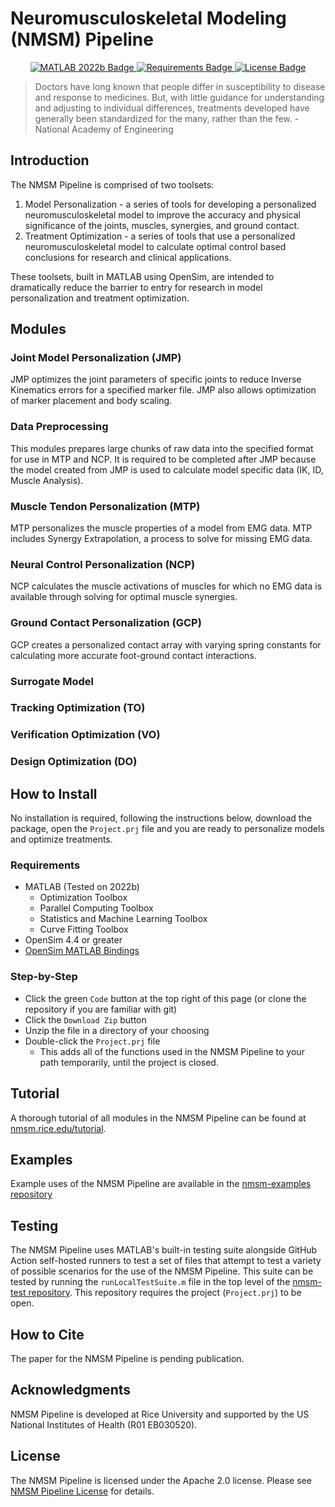 # Neuromusculoskeletal Modeling (NMSM) Pipeline

<p align='center'>
<a href="https://www.mathworks.com/products/matlab.html">
    <img src="https://img.shields.io/badge/MATLAB-2022b-red" alt="MATLAB 2022b Badge">
</a>
<a href="#requirements">
    <img src="https://img.shields.io/badge/platform-Windows%20|%20macOS%20Intel%20|%20macOS%20M1-green" alt="Requirements Badge">
</a>
<a href="#license">
    <img src="https://img.shields.io/badge/license-Apache%202.0-blue" alt="License Badge">
</a>
</p>

> Doctors have long known that people differ in susceptibility to disease and response to medicines. But, with little guidance for understanding and adjusting to individual differences, treatments developed have generally been standardized for the many, rather than the few. - National Academy of Engineering

## Introduction

The NMSM Pipeline is comprised of two toolsets:

1. Model Personalization - a series of tools for developing a personalized neuromusculoskeletal model to improve the accuracy and physical significance of the joints, muscles, synergies, and ground contact.
2. Treatment Optimization - a series of tools that use a personalized neuromusculoskeletal model to calculate optimal control based conclusions for research and clinical applications.

These toolsets, built in MATLAB using OpenSim, are intended to dramatically reduce the barrier to entry for research in model personalization and treatment optimization.

## Modules

### Joint Model Personalization (JMP)

JMP optimizes the joint parameters of specific joints to reduce Inverse Kinematics errors for a specified marker file. JMP also allows optimization of marker placement and body scaling.

### Data Preprocessing

This modules prepares large chunks of raw data into the specified format for use in MTP and NCP. It is required to be completed after JMP because the model created from JMP is used to calculate model specific data (IK, ID, Muscle Analysis).

### Muscle Tendon Personalization (MTP)

MTP personalizes the muscle properties of a model from EMG data. MTP includes Synergy Extrapolation, a process to solve for missing EMG data.

### Neural Control Personalization (NCP)

NCP calculates the muscle activations of muscles for which no EMG data is available through solving for optimal muscle synergies.

### Ground Contact Personalization (GCP)

GCP creates a personalized contact array with varying spring constants for calculating more accurate foot-ground contact interactions.

### Surrogate Model

### Tracking Optimization (TO)

### Verification Optimization (VO)

### Design Optimization (DO)

## How to Install

No installation is required, following the instructions below, download the package, open the `Project.prj` file and you are ready to personalize models and optimize treatments.

### Requirements
- MATLAB (Tested on 2022b)
    - Optimization Toolbox
    - Parallel Computing Toolbox
    - Statistics and Machine Learning Toolbox
    - Curve Fitting Toolbox
- OpenSim 4.4 or greater
- [OpenSim MATLAB Bindings](https://simtk-confluence.stanford.edu:8443/display/OpenSim/Scripting+with+Matlab)

### Step-by-Step
- Click the green `Code` button at the top right of this page (or clone the repository if you are familiar with git)
- Click the `Download Zip` button
- Unzip the file in a directory of your choosing
- Double-click the `Project.prj` file
  - This adds all of the functions used in the NMSM Pipeline to your path temporarily, until the project is closed.

## Tutorial

A thorough tutorial of all modules in the NMSM Pipeline can be found at [nmsm.rice.edu/tutorial](https://nmsm.rice.edu/tutorial).

## Examples

Example uses of the NMSM Pipeline are available in the [nmsm-examples repository](https://github.com/rcnl-org/nmsm-examples)

## Testing

The NMSM Pipeline uses MATLAB's built-in testing suite alongside GitHub Action self-hosted runners to test a set of files that attempt to test a variety of possible scenarios for the use of the NMSM Pipeline. This suite can be tested by running the `runLocalTestSuite.m` file in the top level of the [nmsm-test repository](https://github.com/rcnl-org/nmsm-test). This repository requires the project (`Project.prj`) to be open.

## How to Cite

The paper for the NMSM Pipeline is pending publication.

## Acknowledgments

NMSM Pipeline is developed at Rice University and supported by the US National Institutes of Health (R01 EB030520).

## License

The NMSM Pipeline is licensed under the Apache 2.0 license. Please see [NMSM Pipeline License](https://github.com/rcnl-org/nmsm-core/blob/main/LICENSE.txt) for details.
